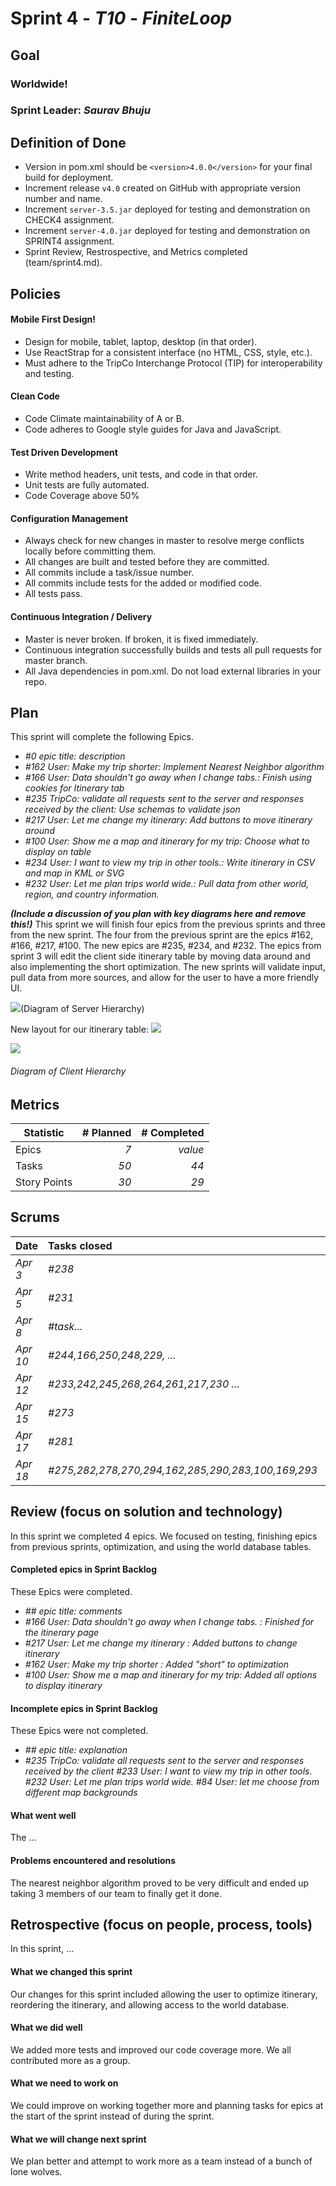 # Sprint 4 - *T10* - *FiniteLoop*

## Goal

### Worldwide!
### Sprint Leader: *Saurav Bhuju*

## Definition of Done

* Version in pom.xml should be `<version>4.0.0</version>` for your final build for deployment.
* Increment release `v4.0` created on GitHub with appropriate version number and name.
* Increment `server-3.5.jar` deployed for testing and demonstration on CHECK4 assignment.
* Increment `server-4.0.jar` deployed for testing and demonstration on SPRINT4 assignment.
* Sprint Review, Restrospective, and Metrics completed (team/sprint4.md).


## Policies

#### Mobile First Design!
* Design for mobile, tablet, laptop, desktop (in that order).
* Use ReactStrap for a consistent interface (no HTML, CSS, style, etc.).
* Must adhere to the TripCo Interchange Protocol (TIP) for interoperability and testing.
#### Clean Code
* Code Climate maintainability of A or B.
* Code adheres to Google style guides for Java and JavaScript.
#### Test Driven Development
* Write method headers, unit tests, and code in that order.
* Unit tests are fully automated.
* Code Coverage above 50%
#### Configuration Management
* Always check for new changes in master to resolve merge conflicts locally before committing them.
* All changes are built and tested before they are committed.
* All commits include a task/issue number.
* All commits include tests for the added or modified code.
* All tests pass.
#### Continuous Integration / Delivery
* Master is never broken.  If broken, it is fixed immediately.
* Continuous integration successfully builds and tests all pull requests for master branch.
* All Java dependencies in pom.xml.  Do not load external libraries in your repo.


## Plan

This sprint will complete the following Epics.

* *#0 epic title: description*
* *#162 User: Make my trip shorter: Implement Nearest Neighbor algorithm*
* *#166 User: Data shouldn't go away when I change tabs.: Finish using cookies for Itinerary tab*
* *#235 TripCo: validate all requests sent to the server and responses received by the client: Use schemas to validate json*
* *#217 User: Let me change my itinerary: Add buttons to move itinerary around*
* *#100 User: Show me a map and itinerary for my trip: Choose what to display on table*
* *#234 User: I want to view my trip in other tools.: Write itinerary in CSV and map in KML or SVG*
* *#232 User: Let me plan trips world wide.: Pull data from other world, region, and country information.*

***(Include a discussion of you plan with key diagrams here and remove this!)***
This sprint we will finish four epics from the previous sprints and three from the new sprint. The four from the previous
sprint are the epics #162, #166, #217, #100. The new epics are #235, #234, and #232. The epics from sprint 3
will edit the client side itinerary table by moving data around and also implementing the short optimization.
The new sprints will validate input, pull data from more sources, and allow for the user to have a more 
friendly UI. 

![](images/ServerDiagram.jpeg)(Diagram of Server Hierarchy)

New layout for our itinerary table:
![](images/newItineraryTableLayout.jpeg)

![](images/clientDiagram.jpg)
###### *Diagram of Client Hierarchy*

## Metrics

| Statistic | # Planned | # Completed |
| --- | ---: | ---: |
| Epics | *7* | *value* |
| Tasks |  *50*   | *44* |
| Story Points |  *30*  | *29* |


## Scrums

| Date | Tasks closed  | Tasks in progress | Impediments |
| :--- | :--- | :--- | :--- |
| *Apr 3* | *#238* | *#233,166,229,231,238,162,169* | *none* |
| *Apr 5* | *#231* | *#230,162,169,233,166,229* | *none* |
| *Apr 8* | *#task...* | *#244,242,245,250,248,162,169,230,233,166,229* | *none* |
| *Apr 10* | *#244,166,250,248,229, ...* | *#264,217,235,162,169,230,233* | *none* |
| *Apr 12* | *#233,242,245,268,264,261,217,230 ...* | *#268,261,162,169,235* | *none* |
| *Apr 15* | *#273*  | *275,282,278,270,281,273,162,169,235* | *none*  |
| *Apr 17* | *#281* | *285,283,100,162,169,235,275,282,278,270* | *none*  |
| *Apr 18* | *#275,282,278,270,294,162,285,290,283,100,169,293* | *#290,293,235* | *none* |


## Review (focus on solution and technology)

In this sprint we completed 4 epics. We focused on testing, finishing epics from previous sprints, optimization, and using the world database tables.

#### Completed epics in Sprint Backlog

These Epics were completed.

* *## epic title: comments*
* *#166 User: Data shouldn't go away when I change tabs. : Finished for the itinerary page*
* *#217 User: Let me change my itinerary : Added buttons to change itinerary*
* *#162 User: Make my trip shorter : Added "short" to optimization*
* *#100 User: Show me a map and itinerary for my trip: Added all options to display itinerary*

#### Incomplete epics in Sprint Backlog

These Epics were not completed.

* *## epic title: explanation*
* *#235 TripCo: validate all requests sent to the server and responses received by the client*
  *#233 User: I want to view my trip in other tools.*
  *#232 User: Let me plan trips world wide.*
  *#84 User: let me choose from different map backgrounds*

#### What went well

The ...


#### Problems encountered and resolutions

The nearest neighbor algorithm proved to be very difficult and ended up taking 3 members of our team to finally get it done. 


## Retrospective (focus on people, process, tools)

In this sprint, ...

#### What we changed this sprint

Our changes for this sprint included allowing the user to optimize itinerary, reordering the itinerary, and allowing access to the world database. 

#### What we did well

We added more tests and improved our code coverage more. We all contributed more as a group.

#### What we need to work on

We could improve on working together more and planning tasks for epics at the start of the sprint instead of during the sprint.

#### What we will change next sprint

We plan better and attempt to work more as a team instead of a bunch of lone wolves. 
